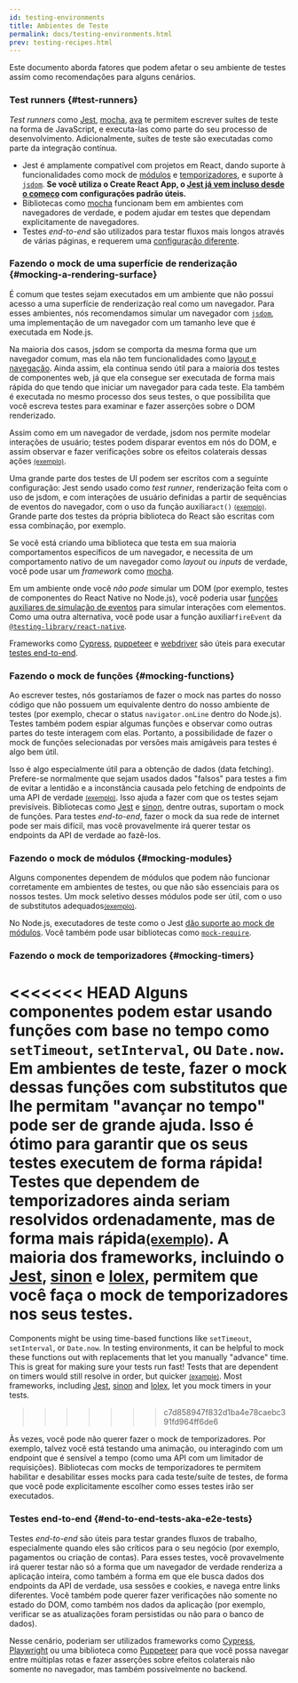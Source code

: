 ```yaml
---
id: testing-environments
title: Ambientes de Teste
permalink: docs/testing-environments.html
prev: testing-recipes.html
---
```


<!-- This document is intended for folks who are comfortable with JavaScript, and have probably written tests with it. It acts as a reference for the differences in testing environments for React components, and how those differences affect the tests that they write. This document also assumes a slant towards web-based react-dom components, but has notes for other renderers. -->

Este documento aborda fatores que podem afetar o seu ambiente de testes assim como recomendações para alguns cenários.

### Test runners {#test-runners}

_Test runners_ como [Jest](https://jestjs.io/), [mocha](https://mochajs.org/), [ava](https://github.com/avajs/ava) te permitem escrever suítes de teste na forma de JavaScript, e executa-las como parte do seu processo de desenvolvimento. Adicionalmente, suítes de teste são executadas como parte da integração contínua.

- Jest é amplamente compatível com projetos em React, dando suporte à funcionalidades como mock de [módulos](#mocking-modules) e [temporizadores](#mocking-timers), e suporte à [`jsdom`](#mocking-a-rendering-surface). **Se você utiliza o Create React App, o [Jest já vem incluso desde o começo](https://facebook.github.io/create-react-app/docs/running-tests) com configurações padrão úteis.**
- Bibliotecas como [mocha](https://mochajs.org/#running-mocha-in-the-browser) funcionam bem em ambientes com navegadores de verdade, e podem ajudar em testes que dependam explicitamente de navegadores.
- Testes _end-to-end_ são utilizados para testar fluxos mais longos através de várias páginas, e requerem uma [configuração diferente](#end-to-end-tests-aka-e2e-tests).

### Fazendo o mock de uma superfície de renderização {#mocking-a-rendering-surface}

É comum que testes sejam executados em um ambiente que não possui acesso a uma superfície de renderização real como um navegador. Para esses ambientes, nós recomendamos simular um navegador com [`jsdom`](https://github.com/jsdom/jsdom), uma implementação de um navegador com um tamanho leve que é executada em Node.js.

Na maioria dos casos, jsdom se comporta da mesma forma que um navegador comum, mas ela não tem funcionalidades como [layout e navegação](https://github.com/jsdom/jsdom#unimplemented-parts-of-the-web-platform). Ainda assim, ela continua sendo útil para a maioria dos testes de componentes web, já que ela consegue ser executada de forma mais rápida do que tendo que iniciar um navegador para cada teste. Ela também é executada no mesmo processo dos seus testes, o que possibilita que você escreva testes para examinar e fazer asserções sobre o DOM renderizado.

Assim como em um navegador de verdade, jsdom nos permite modelar interações de usuário; testes podem disparar eventos em nós do DOM, e assim observar e fazer verificações sobre os efeitos colaterais dessas ações [<small>(exemplo)</small>](/docs/testing-recipes.html#events).

Uma grande parte dos testes de UI podem ser escritos com a seguinte configuração: Jest sendo usado como _test runner_, renderização feita com o uso de jsdom, e com interações de usuário definidas a partir de sequências de eventos do navegador, com o uso da função auxiliar`act()` [<small>(exemplo)</small>](/docs/testing-recipes.html). Grande parte dos testes da própria biblioteca do React são escritas com essa combinação, por exemplo.

Se você está criando uma biblioteca que testa em sua maioria comportamentos específicos de um navegador, e necessita de um comportamento nativo de um navegador como _layout_ ou _inputs_ de verdade, você pode usar um _framework_ como [mocha](https://mochajs.org/).

Em um ambiente onde você _não pode_ simular um DOM (por exemplo, testes de componentes do React Native no Node.js), você poderia usar [funções auxiliares de simulação de eventos](/docs/test-utils.html#simulate) para simular interações com elementos. Como uma outra alternativa, você pode usar a função auxiliar`fireEvent` da [`@testing-library/react-native`](https://testing-library.com/docs/react-native-testing-library/intro).

Frameworks como [Cypress](https://www.cypress.io/), [puppeteer](https://github.com/GoogleChrome/puppeteer) e [webdriver](https://www.seleniumhq.org/projects/webdriver/) são úteis para executar [testes end-to-end](#end-to-end-tests-aka-e2e-tests).

### Fazendo o mock de funções {#mocking-functions}

Ao escrever testes, nós gostaríamos de fazer o mock nas partes do nosso código que não possuem um equivalente dentro do nosso ambiente de testes (por exemplo, checar o status `navigator.onLine` dentro do Node.js). Testes também podem espiar algumas funções e observar como outras partes do teste interagem com elas. Portanto, a possibilidade de fazer o mock de funções selecionadas por versões mais amigáveis para testes é algo bem útil.

Isso é algo especialmente útil para a obtenção de dados (data fetching). Prefere-se normalmente que sejam usados dados "falsos" para testes a fim de evitar a lentidão e a inconstância causada pelo fetching de endpoints de uma API de verdade [<small>(exemplo)</small>](/docs/testing-recipes.html#data-fetching). Isso ajuda a fazer com que os testes sejam previsíveis. Bibliotecas como [Jest](https://jestjs.io/) e [sinon](https://sinonjs.org/), dentre outras, suportam o mock de funções. Para testes _end-to-end_, fazer o mock da sua rede de internet pode ser mais difícil, mas você provavelmente irá querer testar os endpoints da API de verdade ao fazê-los.

### Fazendo o mock de módulos {#mocking-modules}

Alguns componentes dependem de módulos que podem não funcionar corretamente em ambientes de testes, ou que não são essenciais para os nossos testes. Um mock seletivo desses módulos pode ser útil, com o uso de substitutos adequados[<small>(exemplo)</small>](/docs/testing-recipes.html#mocking-modules).

No Node.js, executadores de teste como o Jest [dão suporte ao mock de módulos](https://jestjs.io/docs/en/manual-mocks). Você também pode usar bibliotecas como [`mock-require`](https://www.npmjs.com/package/mock-require).

### Fazendo o mock de temporizadores {#mocking-timers}

<<<<<<< HEAD
Alguns componentes podem estar usando funções com base no tempo como `setTimeout`, `setInterval`, ou `Date.now`. Em ambientes de teste, fazer o mock dessas funções com substitutos que lhe permitam "avançar no tempo" pode ser de grande ajuda. Isso é ótimo para garantir que os seus testes executem de forma rápida! Testes que dependem de temporizadores ainda seriam resolvidos ordenadamente, mas de forma mais rápida[<small>(exemplo)</small>](/docs/testing-recipes.html#timers). A maioria dos frameworks, incluindo o [Jest](https://jestjs.io/docs/en/timer-mocks), [sinon](https://sinonjs.org/releases/v7.3.2/fake-timers/) e [lolex](https://github.com/sinonjs/lolex), permitem que você faça o mock de temporizadores nos seus testes.
=======
Components might be using time-based functions like `setTimeout`, `setInterval`, or `Date.now`. In testing environments, it can be helpful to mock these functions out with replacements that let you manually "advance" time. This is great for making sure your tests run fast! Tests that are dependent on timers would still resolve in order, but quicker [<small>(example)</small>](/docs/testing-recipes.html#timers). Most frameworks, including [Jest](https://jestjs.io/docs/en/timer-mocks), [sinon](https://sinonjs.org/releases/latest/fake-timers) and [lolex](https://github.com/sinonjs/lolex), let you mock timers in your tests.
>>>>>>> c7d858947f832d1ba4e78caebc391fd964ff6de6

Às vezes, você pode não querer fazer o mock de temporizadores. Por exemplo, talvez você está testando uma animação, ou interagindo com um endpoint que é sensível a tempo (como uma API com um limitador de requisições). Bibliotecas com mocks de temporizadores te permitem habilitar e desabilitar esses mocks para cada teste/suíte de testes, de forma que você pode explicitamente escolher como esses testes irão ser executados.

### Testes end-to-end {#end-to-end-tests-aka-e2e-tests}

Testes _end-to-end_ são úteis para testar grandes fluxos de trabalho, especialmente quando eles são críticos para o seu negócio (por exemplo, pagamentos ou criação de contas). Para esses testes, você provavelmente irá querer testar não só a forma que um navegador de verdade renderiza a aplicação inteira, como também a forma em que ele busca dados dos endpoints da API de verdade, usa sessões e cookies, e navega entre links diferentes. Você também pode querer fazer verificações não somente no estado do DOM, como também nos dados da aplicação (por exemplo, verificar se as atualizações foram persistidas ou não para o banco de dados).

Nesse cenário, poderiam ser utilizados frameworks como [Cypress](https://www.cypress.io/), [Playwright](https://playwright.dev) ou uma biblioteca como [Puppeteer](https://pptr.dev/) para que você possa navegar entre múltiplas rotas e fazer asserções sobre efeitos colaterais não somente no navegador, mas também possivelmente no backend.
